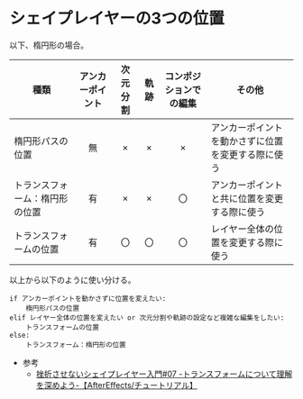 # シェイプレイヤーの3つの位置

以下、楕円形の場合。

| 種類                           | アンカーポイント | 次元分割 | 軌跡  | コンポジションでの編集 | その他                                             |
| ------------------------------ | :--------------: | :------: | :---: | :--------------------: | -------------------------------------------------- |
| 楕円形パスの位置               |        無        |    ×     |   ×   |           ×            | アンカーポイントを動かさずに位置を変更する際に使う |
| トランスフォーム：楕円形の位置 |        有        |    ×     |   ×   |           〇           | アンカーポイントと共に位置を変更する際に使う       |
| トランスフォームの位置         |        有        |    〇    |  〇   |           〇           | レイヤー全体の位置を変更する際に使う               |

以上から以下のように使い分ける。

```
if アンカーポイントを動かさずに位置を変えたい:
    楕円形パスの位置
elif レイヤー全体の位置を変えたい or 次元分割や軌跡の設定など複雑な編集をしたい:
    トランスフォームの位置
else:
    トランスフォーム：楕円形の位置
```

- 参考
    - [挫折させないシェイプレイヤー入門#07 -トランスフォームについて理解を深めよう-【AfterEffects/チュートリアル】](https://www.youtube.com/watch?v=6-WchbRISGs)
